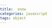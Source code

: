 ```yaml
---
title:  snow
categories: javascript
tags: object
---
```

<style type="text/css">
	html, body, p{
		margin: 0;
		padding: 0;
	}
</style>
<canvas id="snow"></canvas>

<script>

	window.onload = function(){

		var canvas=document.getElementById("snow");
		canvas.height = document.documentElement.clientHeight;
		canvas.width = document.documentElement.clientWidth;
		var ctx = canvas.getContext("2d");
		var W = canvas.width;
		var H = canvas.height;
		var angle = 0;
		var mp = 10;
		var snowLine = [];
		for (var i = 0; i < W; i++) {
			snowLine[i] = 0;
		};
		var particles =[];
		for (var i = 0; i < mp; i++) {
			particles[i] = {
				x:Math.floor(Math.random()*W),
				y:Math.floor(Math.random()*H),
				r:Math.floor(Math.random()*7+1),

			}
		}
		function draw(){
			angle += 0.0039;

			ctx.fillStyle = "lightblue";
			ctx.fillRect(0,0,W,H);

			ctx.fillStyle = "white";
			ctx.strokeStyle = 'white';
			for (var i = 0; i < particles.length; i++) {
				var p = particles[i];
				p.x += Math.floor(Math.sin(angle)*5.0);

				if (p.x > W) {
					p.x-=W;
				}
				if (p.x < 0) {
					p.x += W;
				}
				var actualX =p.x;
      ctx.beginPath();
      ctx.moveTo(actualX, p.y);
      ctx.arc(actualX, p.y, p.r, 0,2 * Math.PI, false);
      ctx.fill();
				p.y += 0.6*p.r;
				if((p.y+snowLine[actualX])>(H+1)){
					p.y = 0;
					var intX = actualX;
					var d = p.r;
					snowLine[intX]+=d;
					var left = intX-1;
					var right = intX+1;
					for (var j = d; j >= 0; j--) {
						snowLine[left] += j;
					    snowLine[right] += j;
					    left--;
					    right++;
					}
				}
			};

			for (var i = 0; i < W; i++) {
				if (snowLine[i] > 0) {
					ctx.fillRect(i, H-snowLine[i], 1, snowLine[i]);
				}
			}
			for (var i = 0; i < W; i++) {
				var above = i+4;
					if (above>=W){
						above-=W;
					}

				if (snowLine[i] > snowLine[above]+1) {
					snowLine[i]-=1;
					snowLine[above]+=1;
				}
			}
			for (var i = 0; i < W; i++) {
					var below = i-4;
					if (below<0){
						below+=W;
					}
				if (snowLine[i] > snowLine[below]+1) {
					snowLine[i]-=1;
					snowLine[below]+=1;
				}
			}

		}
		setInterval(draw,5);
	}
</script>